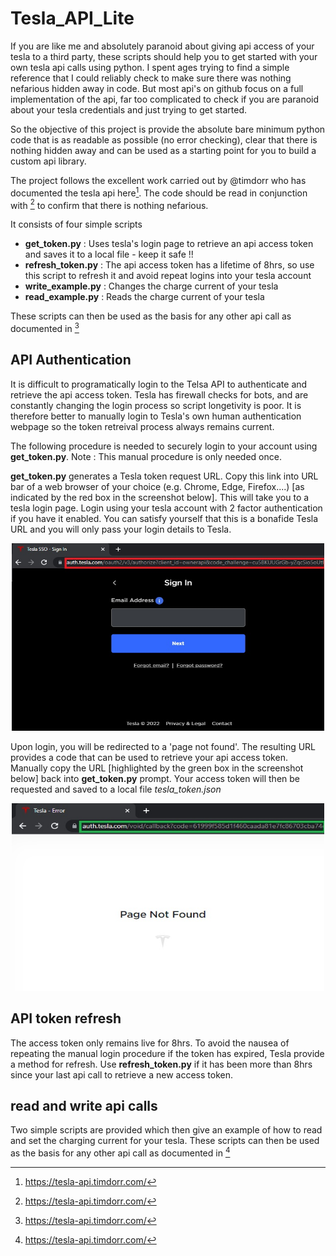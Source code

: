 # Tesla_API_Lite

If you are like me and absolutely paranoid about giving api access of your tesla to a third party, these scripts should help you to get started with your own tesla api calls using python. I spent ages trying to find a simple reference that I could reliably check to make sure there was nothing nefarious hidden away in code. But most api's on github focus on a full implementation of the api, far too complicated to check if you are paranoid about your tesla credentials and just trying to get started.

So the objective of this project is provide the absolute bare minimum python code that is as readable as possible (no error checking), clear that there is nothing hidden away and can be used as a starting point for you to build a custom api library.

The project follows the excellent work carried out by @timdorr who has documented the tesla api here[^1]. The code should be read in conjunction with [^1] to confirm that there is nothing nefarious.

It consists of four simple scripts

- **get_token.py** : Uses tesla's login page to retrieve an api access token and saves it to a local file - keep it safe !!
- **refresh_token.py** : The api access token has a lifetime of 8hrs, so use this script to refresh it and avoid repeat logins into your tesla account
- **write_example.py** : Changes the charge current of your tesla
- **read_example.py** : Reads the charge current of your tesla

These scripts can then be used as the basis for any other api call as documented in [^1]

## API Authentication
It is difficult to programatically login to the Telsa API to authenticate and retrieve the api access token. Tesla has firewall checks for bots, and are constantly changing the login process so script longetivity is poor. It is therefore better to manually login to Tesla's own human authentication webpage so the token retreival process always remains current.

The following procedure is needed to securely login to your account using **get_token.py**. Note : This manual procedure is only needed once.

**get_token.py** generates a Tesla token request URL. Copy this link into URL bar of a web browser of your choice (e.g. Chrome, Edge, Firefox....) [as indicated by the red box in the screenshot below]. This will take you to a tesla login page. Login using your tesla account with 2 factor authentication if you have it enabled. You can satisfy yourself that this is a bonafide Tesla URL and you will only pass your login details to Tesla. 

<p align="center"> <img src='https://github.com/Marky0/tesla_api_lite/blob/main/doc/tesla_login.jpg' width="500" height="300"></p>

Upon login, you will be redirected to a 'page not found'. The resulting URL provides a code that can be used to retrieve your api access token. Manually copy the URL [highlighted by the green box in the screenshot below] back into **get_token.py** prompt. Your access token will then be requested and saved to a local file *tesla_token.json*

<p align="center"> <img src='https://github.com/Marky0/tesla_api_lite/blob/main/doc/tesla_auth.jpg' width="500" height="300"></p>

## API token refresh

The access token only remains live for 8hrs. To avoid the nausea of repeating the manual login procedure if the token has expired, Tesla provide a method for refresh. Use **refresh_token.py** if it has been more than 8hrs since your last api call to retrieve a new access token.

## read and write api calls

Two simple scripts are provided which then give an example of how to read and set the charging current for your tesla. These scripts can then be used as the basis for any other api call as documented in [^1]

[^1]: https://tesla-api.timdorr.com/
